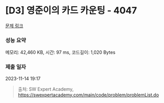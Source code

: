 # [D3] 영준이의 카드 카운팅 - 4047 

[문제 링크](https://swexpertacademy.com/main/code/problem/problemDetail.do?contestProbId=AWIsY84KEPMDFAWN) 

### 성능 요약

메모리: 42,460 KB, 시간: 97 ms, 코드길이: 1,020 Bytes

### 제출 일자

2023-11-14 19:17



> 출처: SW Expert Academy, https://swexpertacademy.com/main/code/problem/problemList.do